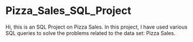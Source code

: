 # Pizza_Sales_SQL_Project
Hi, this is an SQL Project on Pizza Sales. In this project, I have used various SQL queries to solve the problems related to the data set: Pizza Sales.
